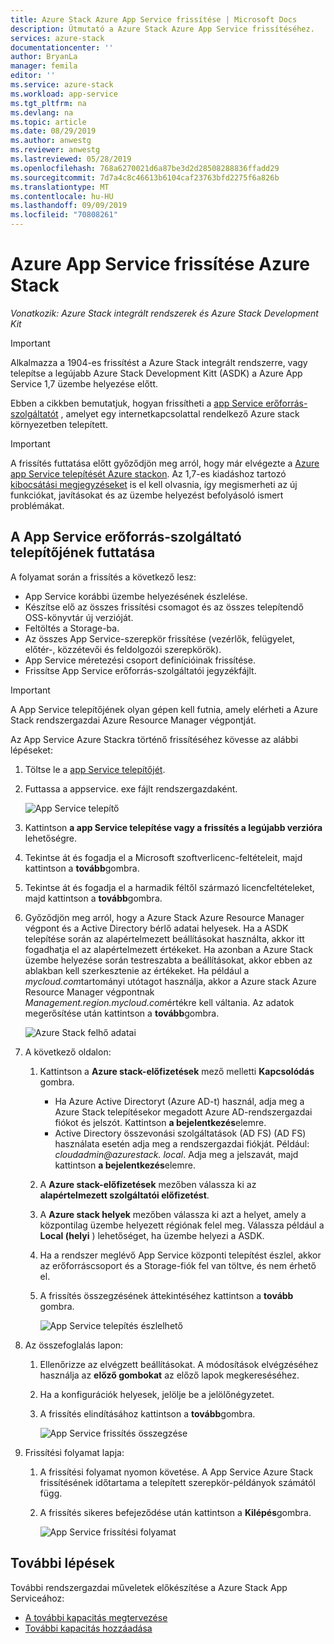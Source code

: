 ```yaml
---
title: Azure Stack Azure App Service frissítése | Microsoft Docs
description: Útmutató a Azure Stack Azure App Service frissítéséhez.
services: azure-stack
documentationcenter: ''
author: BryanLa
manager: femila
editor: ''
ms.service: azure-stack
ms.workload: app-service
ms.tgt_pltfrm: na
ms.devlang: na
ms.topic: article
ms.date: 08/29/2019
ms.author: anwestg
ms.reviewer: anwestg
ms.lastreviewed: 05/28/2019
ms.openlocfilehash: 768a6270021d6a87be3d2d28508288836ffadd29
ms.sourcegitcommit: 7d7a4c8c46613b6104caf23763bfd2275f6a826b
ms.translationtype: MT
ms.contentlocale: hu-HU
ms.lasthandoff: 09/09/2019
ms.locfileid: "70808261"
---
```

# <a name="update-azure-app-service-on-azure-stack"></a>Azure App Service frissítése Azure Stack

*Vonatkozik: Azure Stack integrált rendszerek és Azure Stack Development Kit*

> [!IMPORTANT]
> Alkalmazza a 1904-es frissítést a Azure Stack integrált rendszerre, vagy telepítse a legújabb Azure Stack Development Kitt (ASDK) a Azure App Service 1,7 üzembe helyezése előtt.

Ebben a cikkben bemutatjuk, hogyan frissítheti a [app Service erőforrás-szolgáltatót](azure-stack-app-service-overview.md) , amelyet egy internetkapcsolattal rendelkező Azure stack környezetben telepített.

> [!IMPORTANT]
> A frissítés futtatása előtt győződjön meg arról, hogy már elvégezte a [Azure app Service telepítését Azure stackon](azure-stack-app-service-deploy.md). Az 1,7-es kiadáshoz tartozó [kibocsátási megjegyzéseket](azure-stack-app-service-release-notes-update-seven.md) is el kell olvasnia, így megismerheti az új funkciókat, javításokat és az üzembe helyezést befolyásoló ismert problémákat.

## <a name="run-the-app-service-resource-provider-installer"></a>A App Service erőforrás-szolgáltató telepítőjének futtatása

A folyamat során a frissítés a következő lesz:

* App Service korábbi üzembe helyezésének észlelése.
* Készítse elő az összes frissítési csomagot és az összes telepítendő OSS-könyvtár új verzióját.
* Feltöltés a Storage-ba.
* Az összes App Service-szerepkör frissítése (vezérlők, felügyelet, előtér-, közzétevői és feldolgozói szerepkörök).
* App Service méretezési csoport definícióinak frissítése.
* Frissítse App Service erőforrás-szolgáltatói jegyzékfájlt.

> [!IMPORTANT]
> A App Service telepítőjének olyan gépen kell futnia, amely elérheti a Azure Stack rendszergazdai Azure Resource Manager végpontját.

Az App Service Azure Stackra történő frissítéséhez kövesse az alábbi lépéseket:

1. Töltse le a [app Service telepítőjét](https://aka.ms/appsvcupdate7installer).

2. Futtassa a appservice. exe fájlt rendszergazdaként.

    ![App Service telepítő][1]

3. Kattintson **a app Service telepítése vagy a frissítés a legújabb verzióra** lehetőségre.

4. Tekintse át és fogadja el a Microsoft szoftverlicenc-feltételeit, majd kattintson a **tovább**gombra.

5. Tekintse át és fogadja el a harmadik féltől származó licencfeltételeket, majd kattintson a **tovább**gombra.

6. Győződjön meg arról, hogy a Azure Stack Azure Resource Manager végpont és a Active Directory bérlő adatai helyesek. Ha a ASDK telepítése során az alapértelmezett beállításokat használta, akkor itt fogadhatja el az alapértelmezett értékeket. Ha azonban a Azure Stack üzembe helyezése során testreszabta a beállításokat, akkor ebben az ablakban kell szerkesztenie az értékeket. Ha például a *mycloud.com*tartományi utótagot használja, akkor a Azure stack Azure Resource Manager végpontnak *Management.region.mycloud.com*értékre kell váltania. Az adatok megerősítése után kattintson a **tovább**gombra.

    ![Azure Stack felhő adatai][2]

7. A következő oldalon:

   1. Kattintson a **Azure stack-előfizetések** mező melletti **Kapcsolódás** gombra.
        * Ha Azure Active Directoryt (Azure AD-t) használ, adja meg a Azure Stack telepítésekor megadott Azure AD-rendszergazdai fiókot és jelszót. Kattintson **a bejelentkezés**elemre.
        * Active Directory összevonási szolgáltatások (AD FS) (AD FS) használata esetén adja meg a rendszergazdai fiókját. Például: *cloudadmin\@azurestack. local*. Adja meg a jelszavát, majd kattintson **a bejelentkezés**elemre.
   2. A **Azure stack-előfizetések** mezőben válassza ki az **alapértelmezett szolgáltatói előfizetést**.
   3. A **Azure stack helyek** mezőben válassza ki azt a helyet, amely a központilag üzembe helyezett régiónak felel meg. Válassza például a **Local (helyi** ) lehetőséget, ha üzembe helyezi a ASDK.
   4. Ha a rendszer meglévő App Service központi telepítést észlel, akkor az erőforráscsoport és a Storage-fiók fel van töltve, és nem érhető el.
   5. A frissítés összegzésének áttekintéséhez kattintson a **tovább** gombra.

      ![App Service telepítés észlelhető][3]

8. Az összefoglalás lapon:
   1. Ellenőrizze az elvégzett beállításokat. A módosítások elvégzéséhez használja az **előző gombokat** az előző lapok megkereséséhez.
   2. Ha a konfigurációk helyesek, jelölje be a jelölőnégyzetet.
   3. A frissítés elindításához kattintson a **tovább**gombra.

       ![App Service frissítés összegzése][4]

9. Frissítési folyamat lapja:
    1. A frissítési folyamat nyomon követése. A App Service Azure Stack frissítésének időtartama a telepített szerepkör-példányok számától függ.
    2. A frissítés sikeres befejeződése után kattintson a **Kilépés**gombra.

        ![App Service frissítési folyamat][5]

<!--Image references-->
[1]: ./media/azure-stack-app-service-update/app-service-exe.png
[2]: ./media/azure-stack-app-service-update/app-service-azure-resource-manager-endpoints.png
[3]: ./media/azure-stack-app-service-update/app-service-installation-detected.png
[4]: ./media/azure-stack-app-service-update/app-service-upgrade-summary.png
[5]: ./media/azure-stack-app-service-update/app-service-upgrade-complete.png

## <a name="next-steps"></a>További lépések

További rendszergazdai műveletek előkészítése a Azure Stack App Serviceához:

* [A további kapacitás megtervezése](azure-stack-app-service-capacity-planning.md)
* [További kapacitás hozzáadása](azure-stack-app-service-add-worker-roles.md)
